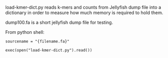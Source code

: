 load-kmer-dict.py reads k-mers and counts from Jellyfish dump file into a dictionary in order to measure how much memory is required to hold them.

dump100.fa is a short jellyfish dump file for testing.

From python shell:

`sourcename = "{filename.fa}"`

`exec(open("load-kmer-dict.py").read())`
